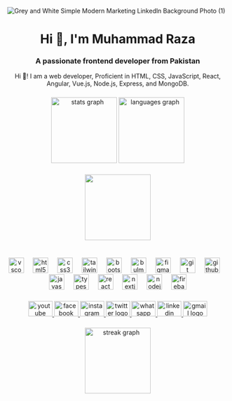![Grey and White Simple Modern Marketing Linkedln Background Photo (1)](https://github.com/user-attachments/assets/c464ed2c-2575-4549-ab2e-9a3690265827)

<h1 align="center">Hi 👋, I'm Muhammad Raza</h1>
<h3 align="center">A passionate frontend developer from Pakistan</h3>


<p align="center">Hi 👋! I am a web developer, Proficient in HTML, CSS, JavaScript, React, Angular, Vue.js, Node.js, Express, and MongoDB.</p>

###

<div align="center">
  <img src="https://github-readme-stats.vercel.app/api?username=CodeWith-SMR&hide_title=false&hide_rank=false&show_icons=true&include_all_commits=true&count_private=true&disable_animations=false&theme=dracula&locale=en&hide_border=false" height="150" alt="stats graph"  />
  <img src="https://github-readme-stats.vercel.app/api/top-langs?username=CodeWith-SMR&locale=en&hide_title=false&layout=compact&card_width=320&langs_count=5&theme=dracula&hide_border=false" height="150" alt="languages graph"  />
</div>

###

<div align="center">
  <img height="150" src="https://raw.githubusercontent.com/PolarBearGG/PolarBearGG/master/web-developer.gif"  />
</div>

###

<br clear="both">

<div align="center">
  <img src="https://skillicons.dev/icons?i=vscode" height="35" alt="vscode logo"  />
  <img width="13" />
  <img src="https://skillicons.dev/icons?i=html" height="35" alt="html5 logo"  />
  <img width="13" />
  <img src="https://skillicons.dev/icons?i=css" height="35" alt="css3 logo"  />
  <img width="13" />
  <img src="https://skillicons.dev/icons?i=tailwind" height="35" alt="tailwindcss logo"  />
  <img width="13" />
  <img src="https://skillicons.dev/icons?i=bootstrap" height="35" alt="bootstrap logo"  />
  <img width="13" />
  <img src="https://cdn.simpleicons.org/bulma/00D1B2" height="35" alt="bulma logo"  />
  <img width="13" />
  <img src="https://skillicons.dev/icons?i=figma" height="35" alt="figma logo"  />
  <img width="13" />
  <img src="https://skillicons.dev/icons?i=git" height="35" alt="git logo"  />
  <img width="13" />
  <img src="https://skillicons.dev/icons?i=github" height="35" alt="github logo"  />
  <img width="13" />
  <img src="https://skillicons.dev/icons?i=js" height="35" alt="javascript logo"  />
  <img width="13" />
  <img src="https://skillicons.dev/icons?i=ts" height="35" alt="typescript logo"  />
  <img width="13" />
  <img src="https://skillicons.dev/icons?i=react" height="35" alt="react logo"  />
  <img width="13" />
  <img src="https://skillicons.dev/icons?i=nextjs" height="35" alt="nextjs logo"  />
  <img width="13" />
  <img src="https://skillicons.dev/icons?i=nodejs" height="35" alt="nodejs logo"  />
  <img width="13" />
  <img src="https://skillicons.dev/icons?i=firebase" height="35" alt="firebase logo"  />
</div>

###

<div align="center">
  <a href="https://www.youtube.com/channel/UCwJV_Sb7I1XQBxsoCW0D_hQ" target="_blank">
    <img src="https://raw.githubusercontent.com/maurodesouza/profile-readme-generator/master/src/assets/icons/social/youtube/default.svg" width="55" height="35" alt="youtube logo"  />
  </a>
  <a href="https://www.facebook.com/profile.php?id=61552142131093" target="_blank">
    <img src="https://raw.githubusercontent.com/maurodesouza/profile-readme-generator/master/src/assets/icons/social/facebook/default.svg" width="55" height="35" alt="facebook logo"  />
  </a>
  <a href="https://www.instagram.com/muhammabraza2005/" target="_blank">
    <img src="https://raw.githubusercontent.com/maurodesouza/profile-readme-generator/master/src/assets/icons/social/instagram/default.svg" width="55" height="35" alt="instagram logo"  />
  </a>
  <a href="https://twitter.com/CodeWithSMR" target="_blank">
    <img src="https://raw.githubusercontent.com/maurodesouza/profile-readme-generator/master/src/assets/icons/social/twitter/default.svg" width="55" height="35" alt="twitter logo"  />
  </a>
  <a href="https://www.whatsapp.com/business/" target="_blank">
    <img src="https://raw.githubusercontent.com/maurodesouza/profile-readme-generator/master/src/assets/icons/social/whatsapp/default.svg" width="55" height="35" alt="whatsapp logo"  />
  </a>
  <a href="https://www.linkedin.com/in/muhammad-raza-a6b9312b7/" target="_blank">
    <img src="https://raw.githubusercontent.com/maurodesouza/profile-readme-generator/master/src/assets/icons/social/linkedin/default.svg" width="55" height="35" alt="linkedin logo"  />
  </a>
  <a href="https://mail.google.com/mail/mu/mp/272/#tl/priority/%5Esmartlabel_personal" target="_blank">
    <img src="https://raw.githubusercontent.com/maurodesouza/profile-readme-generator/master/src/assets/icons/social/gmail/default.svg" width="55" height="35" alt="gmail logo"  />
  </a>
</div>

###

<div align="center">
  <img src="https://streak-stats.demolab.com?user=CodeWith-SMR&locale=en&mode=daily&theme=dracula&hide_border=false&border_radius=5" height="150" alt="streak graph"  />
</div>

###

